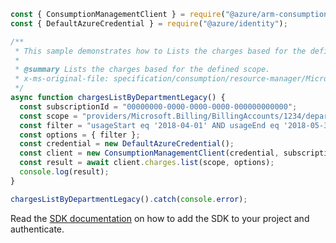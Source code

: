 ```javascript
const { ConsumptionManagementClient } = require("@azure/arm-consumption");
const { DefaultAzureCredential } = require("@azure/identity");

/**
 * This sample demonstrates how to Lists the charges based for the defined scope.
 *
 * @summary Lists the charges based for the defined scope.
 * x-ms-original-file: specification/consumption/resource-manager/Microsoft.Consumption/stable/2021-10-01/examples/ChargesListForDepartmentFilterByStartEndDate.json
 */
async function chargesListByDepartmentLegacy() {
  const subscriptionId = "00000000-0000-0000-0000-000000000000";
  const scope = "providers/Microsoft.Billing/BillingAccounts/1234/departments/42425";
  const filter = "usageStart eq '2018-04-01' AND usageEnd eq '2018-05-30'";
  const options = { filter };
  const credential = new DefaultAzureCredential();
  const client = new ConsumptionManagementClient(credential, subscriptionId);
  const result = await client.charges.list(scope, options);
  console.log(result);
}

chargesListByDepartmentLegacy().catch(console.error);
```

Read the [SDK documentation](https://github.com/Azure/azure-sdk-for-js/blob/%40azure%2Farm-consumption_9.0.1/sdk/consumption/arm-consumption/README.md) on how to add the SDK to your project and authenticate.
